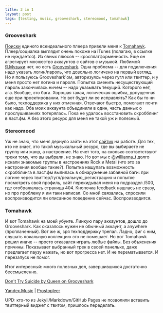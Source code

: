 ```yaml
---
title: 3 in 1
layout: post
tags: [testing, music, grooveshark, stereomood, tomahawk]
---
```


### Grooveshark
[Поиски](https://twitter.com/denis_usanov/status/342003031187005440) единого всеидеального плеера привели меня к [Tomahawk](http://www.tomahawk-player.org/).
Плеер/социалка выглядит очень похоже на iTunes (полагаю, в ссылке не нуждается). Из явных плюсов -- кросплатформенность. Еще он агрегирует множество аккаунтов с сайтов с музыкой. Любимой [Я.Музыки](http://music.yandex.ru/) нет, но есть [Grooveshark](http://grooveshark.com/). Одна проблема -- для подключения надо указать логин/пароль, что довольно логичено на первый взгляд. Но я пользуюсь Grooveshark'ом, авторизуясь через гугл или твиттер, и у меня просто нет логина и пароля. Попытка сменить несуществующий пароль закончилась ничем -- надо указывать текущий. Которого нет, ага. Вообще, это бага. Хорошая такая, логическая ошибка, допущенная еще при проектировании. Но вот будут ли ее исправлять? Как бы то ни было, техподдержка у них отменная. Отвечают быстро, помогают почти как надо. Оба моих аккаунта объединили в один, часть данных о прослушиваниях потерялась. Пока не удалось восстановить скробблинг в ласт.фм. А без этого ресурс для меня не такой уж и полезный.  

### Stereomood
Уж не знаю, что меня дернуло зайти на этот [сайтик](http://www.stereomood.com/) на работе. Для тех, кто не знает, это такой музыкальный ресурс, где вы выбираете не группу или жанр, а настроение. На счет того, на сколько соответствуют треки тому, что вы выбрали, не знаю. Но вот мы с [@willianna_t](https://twitter.com/willianna_t) долго искали знакомые группы в настроениях Rock и Metal (что это за настроения вообще такие?). Попытка нащупать возможность скробблинга в ласт.фм вылилась в обнаружение забавной баги: при логине через твиттер/гугл/реальную_регистрацию и попытке посмотреть свой профиль, сайт перекидывал меня на подраздел /500, где отображалась страница 404. Кнопочка feedback нашлась не сразу, но про проблему я им таки написал. Со мной связались, спросили воспроизводится ли описанное поведение сейчас. Воспроизводится.  

### Tomahawk
И вот Tomahawk на моей убунте. Линкую пару аккаунтов, дошло до Grooveshark. Как оказалось нужен не обычный аккаунт, а anywhere (проплаченный). Вот же ж, зря техподдержку трепал. Ладно, фиг с ним, слушать локальную коллекцию это не помешает. Но вот Tomahawk решил иначе -- просто отказался играть любые файлы. Без объяснения причины. Показывает выбранный трек в своей панельке, даже предлагает паузу нажать, но вот прогресса нет. И не перематывается. И перезапуск не помог.  

Итог интересный: много полезных дел, завершившихся достаточно бессмысленно.  

<object width="250" height="40" classid="clsid:D27CDB6E-AE6D-11cf-96B8-444553540000" id="gsSong863335565" name="gsSong863335565"><param name="movie" value="http://grooveshark.com/songWidget.swf" /><param name="wmode" value="window" /><param name="allowScriptAccess" value="always" /><param name="flashvars" value="hostname=grooveshark.com&songID=8633355&style=metal&p=0" /><object type="application/x-shockwave-flash" data="http://grooveshark.com/songWidget.swf" width="250" height="40"><param name="wmode" value="window" /><param name="allowScriptAccess" value="always" /><param name="flashvars" value="hostname=grooveshark.com&songID=8633355&style=metal&p=0" /><span><a href="http://grooveshark.com/search/song?q=Queen%20Don't%20Try%20Suicide" title="Don&#x27;t Try Suicide by Queen on Grooveshark">Don&#x27;t Try Suicide by Queen on Grooveshark</a></span></object></object>  

[Yandex.Music](http://music.yandex.ru/?ncrnd=98#!/track/2277991/album/225653) | [Prostopleer](http://prostopleer.com/tracks/57245479bVl)

UPD: кто-то из Jekyll/Markdown/GitHub Pages не позволили вставить твиттерный виджет с твитом, пришлось переделать.

